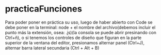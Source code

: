 ﻿# practicaFunciones
 Para poder poner en práctica su uso, luego de haber abierto con Code se debe poner en la terminal: node + el nombre del archivo(debemos incluir el punto más la extensión, osea: .js)(la consola se puede abrir presinando con Ctrl+ñ), o si tenemos los controles de diseño que figuran en la parte superior de la ventana del editor, presionamos alternar panel (Ctrl+J), alternar barra lateral secundaria (Ctrl + Alt + B)
